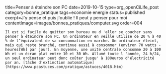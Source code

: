 title=Penser à éteindre son PC
date=2019-10-15
type=org_openCiLife_post
category=bonne_pratique
tags=economie energie
status=published
exerpt=J'y pense et puis j'oublie&nbsp;! Il peut y penser pour moi
contentImage=images/bonnes_pratiques/computer.svg
order=004
~~~~~~
Il est si facile de quitter son bureau ou d 'aller se coucher sans penser à éteindre son PC. Un ordinateur en veille utilise de 20 % à 40 % de l’équivalent de sa consommation en marche. Un ordinateur éteint, mais qui reste branché, continue aussi à consommer (environ 70 watts - heures[Wh] par jour). En moyenne, une unité centrale consomme 20 à 100 Wh et un écran plat entre 10 et 30 Wh. Allumé toute l 'année, 24 h/24, un seul ordinateur peut donc coûter jusqu' à 100euros d'électricité par an. [tâche d'extinction automatique](https://www.pcastuces.com/pratique/astuces/4018.htm)